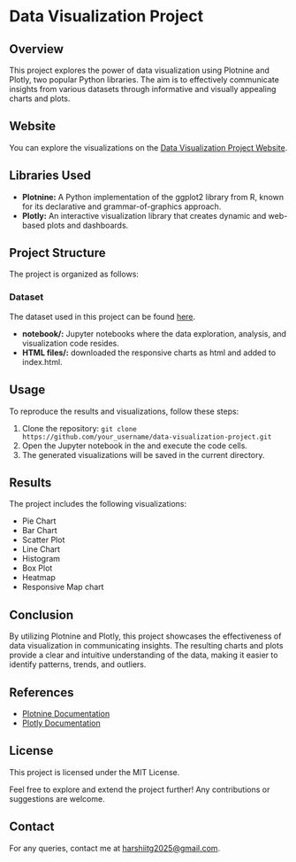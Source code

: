 # Data Visualization Project

## Overview
This project explores the power of data visualization using Plotnine and Plotly, two popular Python libraries. The aim is to effectively communicate insights from various datasets through informative and visually appealing charts and plots.

## Website
You can explore the visualizations on the [Data Visualization Project Website](https://harshrajshs.github.io/Data_visualization/).

## Libraries Used
- **Plotnine:** A Python implementation of the ggplot2 library from R, known for its declarative and grammar-of-graphics approach.
- **Plotly:** An interactive visualization library that creates dynamic and web-based plots and dashboards.

## Project Structure
The project is organized as follows:

### Dataset
The dataset used in this project can be found [here](https://www.kaggle.com/datasets/lakshmi25npathi/online-retail-dataset).

- **notebook/:** Jupyter notebooks where the data exploration, analysis, and visualization code resides.
- **HTML files/:** downloaded the responsive charts as html and added to index.html.

## Usage
To reproduce the results and visualizations, follow these steps:

1. Clone the repository: `git clone https://github.com/your_username/data-visualization-project.git`
2. Open the Jupyter notebook in the and execute the code cells.
3. The generated visualizations will be saved in the current directory.

## Results
The project includes the following visualizations:

- Pie Chart
- Bar Chart
- Scatter Plot
- Line Chart
- Histogram
- Box Plot
- Heatmap
- Responsive Map chart

## Conclusion
By utilizing Plotnine and Plotly, this project showcases the effectiveness of data visualization in communicating insights. The resulting charts and plots provide a clear and intuitive understanding of the data, making it easier to identify patterns, trends, and outliers.

## References
- [Plotnine Documentation](https://plotnine.readthedocs.io/)
- [Plotly Documentation](https://plotly.com/python/)

## License
This project is licensed under the MIT License.

Feel free to explore and extend the project further! Any contributions or suggestions are welcome.

## Contact
For any queries, contact me at [harshiitg2025@gmail.com](mailto:harshiitg2025@gmail.com).
